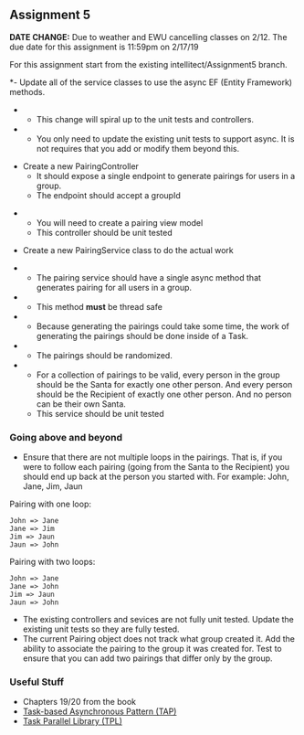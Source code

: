 ## Assignment 5

**DATE CHANGE:** Due to weather and EWU cancelling classes on 2/12. The due date for this assignment is 11:59pm on 2/17/19

For this assignment start from the existing intellitect/Assignment5 branch.

*- Update all of the service classes to use the async EF (Entity Framework) methods. 
*  - This change will spiral up to the unit tests and controllers.
*  - You only need to update the existing unit tests to support async. It is not requires that you add or modify them beyond this.
- Create a new PairingController
  - It should expose a single endpoint to generate pairings for users in a group.
  - The endpoint should accept a groupId
* - You will need to create a pairing view model
  - This controller should be unit tested
- Create a new PairingService class to do the actual work
* - The pairing service should have a single async method that generates pairing for all users in a group.
* - This method **must** be thread safe
* - Because generating the pairings could take some time, the work of generating the pairings should be done inside of a Task. 
* - The pairings should be randomized.
* - For a collection of pairings to be valid, every person in the group should be the Santa for exactly one other person. And every person should be the Recipient of exactly one other person. And no person can be their own Santa.
  - This service should be unit tested

### Going above and beyond
- Ensure that there are not multiple loops in the pairings. That is, if you were to follow each pairing (going from the Santa to the Recipient) you should end up back at the person you started with. 
For example: John, Jane, Jim, Jaun
  
Pairing with one loop:
```
John => Jane
Jane => Jim
Jim => Jaun
Jaun => John
```
Pairing with two loops:
```
John => Jane
Jane => John
Jim => Jaun
Jaun => John
```
- The existing controllers and sevices are not fully unit tested. Update the existing unit tests so they are fully tested.
- The current Pairing object does not track what group created it. Add the ability to associate the pairing to the group it was created for. Test to ensure that you can add two pairings that differ only by the group.

### Useful Stuff

- Chapters 19/20 from the book
- [Task-based Asynchronous Pattern (TAP)](https://docs.microsoft.com/en-us/dotnet/standard/asynchronous-programming-patterns/task-based-asynchronous-pattern-tap)
- [Task Parallel Library (TPL)](https://docs.microsoft.com/en-us/dotnet/standard/parallel-programming/task-parallel-library-tpl)
